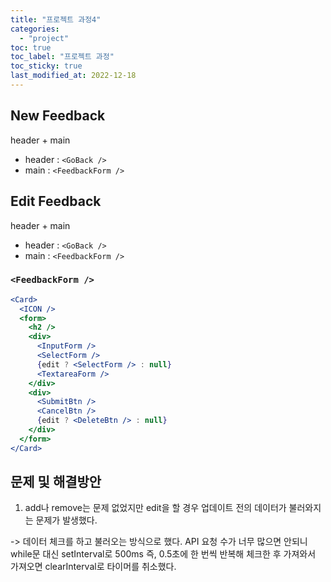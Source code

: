 ```yaml
---
title: "프로젝트 과정4"
categories:
  - "project"
toc: true
toc_label: "프로젝트 과정"
toc_sticky: true
last_modified_at: 2022-12-18
---
```


## New Feedback

header + main

- header : `<GoBack />`
- main : `<FeedbackForm />`

## Edit Feedback

header + main

- header : `<GoBack />`
- main : `<FeedbackForm />`

### `<FeedbackForm />`

```jsx
<Card>
  <ICON />
  <form>
    <h2 />
    <div>
      <InputForm />
      <SelectForm />
      {edit ? <SelectForm /> : null}
      <TextareaForm />
    </div>
    <div>
      <SubmitBtn />
      <CancelBtn />
      {edit ? <DeleteBtn /> : null}
    </div>
  </form>
</Card>
```

## 문제 및 해결방안

1. add나 remove는 문제 없었지만 edit을 할 경우 업데이트 전의 데이터가 불러와지는 문제가 발생했다.

-> 데이터 체크를 하고 불러오는 방식으로 했다. API 요청 수가 너무 많으면 안되니 while문 대신 setInterval로 500ms 즉, 0.5초에 한 번씩 반복해 체크한 후 가져와서 가져오면 clearInterval로 타이머를 취소했다.
